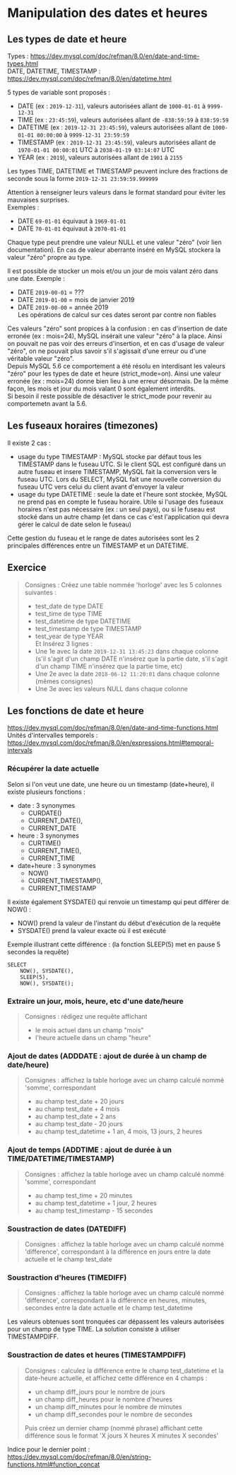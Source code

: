 # Manipulation des dates et heures

## Les types de date et heure
Types : https://dev.mysql.com/doc/refman/8.0/en/date-and-time-types.html  
DATE, DATETIME, TIMESTAMP : https://dev.mysql.com/doc/refman/8.0/en/datetime.html

5 types de variable sont proposés :
- DATE (ex : `2019-12-31`), valeurs autorisées allant de `1000-01-01` à `9999-12-31`
- TIME (ex : `23:45:59`), valeurs autorisées allant de `-838:59:59` à `838:59:59`  
- DATETIME (ex : `2019-12-31 23:45:59`), valeurs autorisées allant de `1000-01-01 00:00:00` à `9999-12-31 23:59:59`
- TIMESTAMP (ex : `2019-12-31 23:45:59`), valeurs autorisées allant de `1970-01-01 00:00:01` UTC à `2038-01-19 03:14:07` UTC
- YEAR  (ex : `2019`), valeurs autorisées allant de `1901` à `2155`

Les types TIME, DATETIME et TIMESTAMP peuvent inclure des fractions de seconde sous la forme `2019-12-31 23:59:59.999999`

Attention à renseigner leurs valeurs dans le format standard pour éviter les mauvaises surprises.  
Exemples :
- DATE `69-01-01` équivaut à `1969-01-01`
- DATE `70-01-01` équivaut à `2070-01-01`

Chaque type peut prendre une valeur NULL et une valeur "zéro" (voir lien documentation).
En cas de valeur aberrante inséré en MySQL stockera la valeur "zéro" propre au type.

Il est possible de stocker un mois et/ou un jour de mois valant zéro dans une date.
Exemple :
- DATE `2019-00-01` = ???
- DATE `2019-01-00` = mois de janvier 2019
- DATE `2019-00-00` = année 2019  
Les opérations de calcul sur ces dates seront par contre non fiables

Ces valeurs "zéro" sont propices à la confusion : en cas d'insertion de date erronée (ex : mois=24),
MySQL insérait une valeur "zéro" à la place. Ainsi on pouvait ne pas voir des erreurs d'insertion,
et en cas d'usage de valeur "zéro", on ne pouvait plus savoir s'il s'agissait d'une erreur ou d'une
véritable valeur "zéro".  
Depuis MySQL 5.6 ce comportement a été résolu en interdisant les valeurs "zéro" pour les types
de date et heure (strict_mode=on). Ainsi une valeur erronée (ex : mois=24) donne bien lieu à une erreur
désormais. De la même façon, les mois et jour du mois valant 0 sont également interdits.  
Si besoin il reste possible de désactiver le strict_mode pour revenir au comportemetn avant la 5.6.

## Les fuseaux horaires (timezones)
Il existe 2 cas :
- usage du type TIMESTAMP : MySQL stocke par défaut tous les TIMESTAMP
dans le fuseau UTC. Si le client SQL est configuré dans un autre fuseau et insere TIMESTAMP,
MySQL fait la conversion vers le fuseau UTC. Lors du SELECT, MySQL fait une nouvelle
conversion du fuseau UTC vers celui du client avant d'envoyer la valeur
- usage du type DATETIME : seule la date et l'heure sont stockée, 
MySQL ne prend pas en compte le fuseau horaire.
Utile si l'usage des fuseaux horaires n'est pas nécessaire (ex : un seul pays),
ou si le fuseau est stocké dans un autre champ (et dans ce cas c'est l'application
qui devra gérer le calcul de date selon le fuseau)

Cette gestion du fuseau et le range de dates autorisées sont les 2 principales 
différences entre un TIMESTAMP et un DATETIME.

## Exercice
> Consignes : Créez une table nommée 'horloge' avec les 5 colonnes suivantes :
> - test_date de type DATE
> - test_time de type TIME
> - test_datetime de type DATETIME
> - test_timestamp de type TIMESTAMP
> - test_year de type YEAR  
> Et Insérez 3 lignes :
> - Une 1e avec la date `2019-12-31 13:45:23` dans chaque colonne
>(s'il s'agit d'un champ DATE n'insérez que la partie date, 
>s'il s'agit d'un champ TIME n'insérez que la partie time, etc)
> - Une 2e avec la date `2018-06-12 11:20:01` dans chaque colonne (mêmes consignes)
> - Une 3e avec les valeurs NULL dans chaque colonne 

## Les fonctions de date et heure
https://dev.mysql.com/doc/refman/8.0/en/date-and-time-functions.html  
Unités d'intervalles temporels : https://dev.mysql.com/doc/refman/8.0/en/expressions.html#temporal-intervals

### Récupérer la date actuelle
Selon si l'on veut une date, une heure ou un timestamp (date+heure), il existe plusieurs fonctions :
- date : 3 synonymes
    - CURDATE()
    - CURRENT_DATE(),
    - CURRENT_DATE
- heure : 3 synonymes
    - CURTIME()
    - CURRENT_TIME(), 
    - CURRENT_TIME
- date+heure : 3 synonymes
    - NOW()
    - CURRENT_TIMESTAMP(),
    - CURRENT_TIMESTAMP
    
Il existe également SYSDATE() qui renvoie un timestamp qui peut différer de NOW() :
- NOW() prend la valeur de l'instant du début d'exécution de la requête
- SYSDATE() prend la valeur exacte où il est exécuté

Exemple illustrant cette différence : (la fonction SLEEP(5) met en pause 5 secondes la requête)  
```
SELECT 
    NOW(), SYSDATE(), 
    SLEEP(5), 
    NOW(), SYSDATE();
``` 

### Extraire un jour, mois, heure, etc d'une date/heure
> Consignes : rédigez une requête affichant 
> - le mois actuel dans un champ "mois"
> - l'heure actuelle dans un champ "heure"

### Ajout de dates (ADDDATE : ajout de durée à un champ de date/heure)
> Consignes : affichez la table horloge avec un champ calculé nommé 'somme', correspondant 
> - au champ test_date + 20 jours
> - au champ test_date + 4 mois
> - au champ test_date + 2 ans
> - au champ test_date - 20 jours
> - au champ test_datetime + 1 an, 4 mois, 13 jours, 2 heures

### Ajout de temps (ADDTIME : ajout de durée à un TIME/DATETIME/TIMESTAMP)
> Consignes : affichez la table horloge avec un champ calculé nommé 'somme', correspondant 
> - au champ test_time + 20 minutes
> - au champ test_datetime + 1 jour, 2 heures
> - au champ test_timestamp - 15 secondes

### Soustraction de dates (DATEDIFF)
> Consignes : affichez la table horloge avec un champ calculé nommé 'difference', correspondant à
> la différence en jours entre la date actuelle et le champ test_date 

### Soustraction d'heures (TIMEDIFF)
> Consignes : affichez la table horloge avec un champ calculé nommé 'difference', correspondant à
> la différence en heures, minutes, secondes entre la date actuelle et le champ test_datetime

Les valeurs obtenues sont tronquées car dépassent les valeurs autorisées pour un champ de type TIME.
La solution consiste à utiliser TIMESTAMPDIFF. 

### Soustraction de dates et heures (TIMESTAMPDIFF)
> Consignes : calculez la différence entre le champ test_datetime et la date-heure actuelle,
> et affichez cette différence en 4 champs :
> - un champ diff_jours pour le nombre de jours
> - un champ diff_heures pour le nombre d'heures
> - un champ diff_minutes pour le nombre de minutes
> - un champ diff_secondes pour le nombre de secondes
>
> Puis créez un dernier champ (nommé phrase) affichant cette différence sous le format 'X jours X heures X minutes X secondes'

Indice pour le dernier point : https://dev.mysql.com/doc/refman/8.0/en/string-functions.html#function_concat